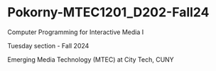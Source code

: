 # Pokorny-MTEC1201_D202-Fall24

Computer Programming for Interactive Media I

Tuesday section - Fall 2024

Emerging Media Technology (MTEC) at City Tech, CUNY

